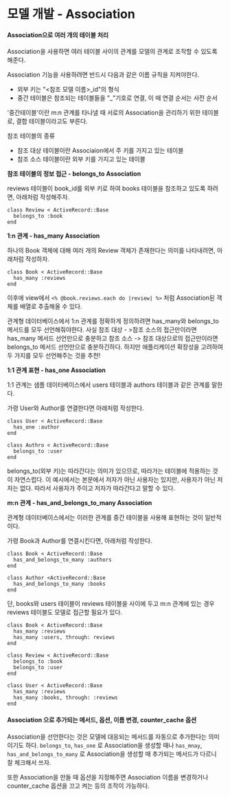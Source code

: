 # 모델 개발 - Association

#### Association으로 여러 개의 테이블 처리

Association을 사용하면 여러 테이블 사이의 관계를 모델의 관계로 조작할 수 있도록 해준다.

Association 기능을 사용하려면 반드시 다음과 같은 이름 규칙을 지켜야한다.

* 외부 키는 "&lt;참조 모델 이름&gt;\_id"의 형식
* 중간 테이블은 참조되는 테이블들을 "\_"기호로 연결, 이 때 연결 순서는 사전 순서

'중간테이블'이란 m:n 관계를 타나낼 때 서로의 Association을 관리하기 위한 테이블로, 결합 테이블이라고도 부른다.

참조 테이블의 종류

* 참조 대상 테이블이란 Associaion에서 주 키를 가지고 있는 테이블
* 참조 소스 테이블이란 외부 키를 가지고 있는 테이블

**참조 테이블의 정보 접근 - belongs\_to Association**

reviews 테이블이 book\_id를 외부 키로 하여 books 테이블을 참조하고 있도록 하려면, 아래처럼 작성해주자.

```text
class Review < ActiveRecord::Base
  belongs_to :book
end
```

**1:n 관계 - has\_many Association**

하나의 Book 객체에 대해 여러 개의 Review 객체가 존재한다는 의미를 나타내려면, 아래처럼 작성하자.

```text
class Book < ActiveRecord::Base
  has_many :reviews
end
```

이후에 view에서 `<% @book.reviews.each do |review| %>` 처럼 Association된 객체를 배열로 추출해올 수 있다.

관계형 데이터베이스에서 1:n 관계를 정확하게 정의하려면 has\_many와 belongs\_to 메서드를 모두 선언해줘야한다. 사실 참조 대상 - &gt;참조 소스의 접근만이라면 has\_many 메서드 선언만으로 충분하고 참조 소스 -&gt; 참조 대상으로의 접근만이라면 belongs\_to 메서드 선언만으로 충분하긴하다. 하지만 애플리케이션 확장성을 고려하여 두 가지를 모두 선언해주는 것을 추천!

**1:1 관계 표현 - has\_one Association**

1:1 관계는 샘플 데이터베이스에서 users 테이블과 authors 테이블과 같은 관계를 말한다.

가령 User와 Author를 연결한다면 아래처럼 작성한다.

```text
class User < ActiveRecord::Base
  has_one :author
end
```

```text
class Authro < ActiveRecord::Base
  belongs_to :user
end
```

belongs\_to\(외부 키\)는 따라간다는 의미가 있으므로, 따라가는 테이블에 적용하는 것이 자연스럽다. 이 예시에서는 본문에서 저자가 아닌 사용자는 있지만, 사용자가 아닌 저자는 없다. 따라서 사용자가 주이고 저자가 따라간다고 말할 수 있다.

**m:n 관계 - has\_and\_belongs\_to\_many Association**

관계형 데이터베이스에서는 이러한 관계를 중간 테이블을 사용해 표현하는 것이 일반적이다.

가령 Book과 Author를 연결시킨다면, 아래처럼 작성한다.

```text
class Book < ActiveRecord::Base
  has_and_belongs_to_many :authors
end
```

```text
class Author <ActiveRecord::Base
  has_and_belongs_to_many :books
end
```

단, books와 users 테이블이 reviews 테이블을 사이에 두고 m:n 관계에 있는 경우 reviews 테이블도 모델로 접근할 필요가 있다.

```text
class Book < ActiveRecord::Base
  has_many :reviews
  has_many :users, through: reviews
end
```

```text
class Review < ActiveRecord::Base
  belongs_to :book
  belongs_to :user
end
```

```text
class User < ActiveRecord::Base
  has_many :reviews
  has_many :books, through: :reviews
end
```

#### Association 으로 추가되는 메서드, 옵션, 이름 변경, counter\_cache 옵션

Association을 선언한다는 것은 모델에 대응되는 메서드를 자동으로 추가한다는 의미이기도 하다. `belongs_to`, `has_one` 로 Association을 생성할 때나 `has_mnay`, `has_and_belongs_to_many` 로 Association을 생성할 때 추가되는 메서드가 다르니 잘 체크해서 쓰자.

또한 Association을 만들 때 옵션을 지정해주면 Association 이름을 변경하거나 counter\_cache 옵션을 끄고 켜는 등의 조작이 가능하다.

